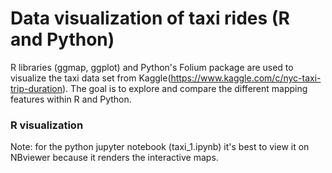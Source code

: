 # Data visualization of taxi rides (R and Python)

R libraries (ggmap, ggplot) and Python's Folium package are used to visualize the taxi data set from Kaggle(https://www.kaggle.com/c/nyc-taxi-trip-duration). The goal is to explore and compare the different mapping features within R and Python.

### R visualization 








Note: for the python jupyter notebook (taxi_1.ipynb) it's best to view it on NBviewer because it renders the interactive maps. 
